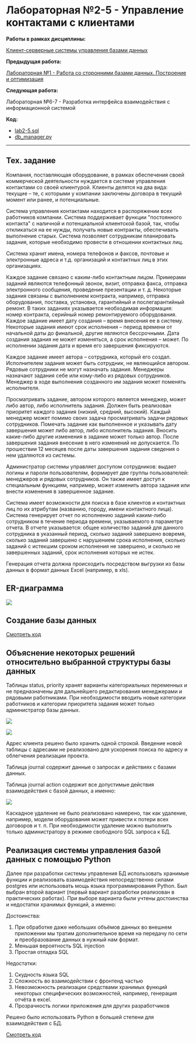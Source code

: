 # Лабораторная №2-5 - Управление контактами с клиентами
**Работы в рамках дисциплины:**

[Клиент-серверные системы управления базами данных](../README.md) 

**Предыдущая работа:**

[Лабораторная №1 - Работа со сторонними базами данных. Построение и оптимизация](./Лабораторная%20№2-5%20-%20Управление%20контактами%20с%20клиентами.md) 

**Следующая работа:**

Лабораторная №6-7 - Разработка интерфейса взаимодействия с информационной системой

**Код:**

* [lab2-5.sql](../sql/lab2-5.sql)
* [db_manager.py](./labs_code/db_manager.py)

---

## Тех. задание

Компания, поставляющая оборудование, в рамках обеспечения своей коммерческой деятельности нуждается в системе управления контактами со своей клиентурой. Клиенты делятся на два вида: текущие – те, с которыми у компании заключены договора в текущий момент или ранее, и потенциальные.

Система управления контактами находится в распоряжении всех работников компании. Система поддерживает функции "постоянного контакта" с наличной и потенциальной клиентской базой, так, чтобы откликаться на ее нужды, получать новые контракты, обеспечивать выполнение старых. Система позволяет сотрудникам планировать задания, которые необходимо провести в отношении контактных лиц. 

Система хранит имена, номера телефонов и факсов, почтовые и электронные адреса и т.д. организаций и контактных лиц в этих организациях.

Каждое задание связано с каким-либо контактным лицом. Примерами заданий являются телефонный звонок, визит, отправка факса, отправка электронного сообщения, проведение презентации и т. д. Некоторые задания связаны с выполнением контракта, например, отправка оборудования, поставка, установка, гарантийный и послегарантийный ремонт. В таких заданиях указывается необходимая информация: номер контракта, серийный номер ремонтируемого оборудования. Каждое задание имеет дату создания – время внесения ее в систему. Некоторые задания имеют срок исполнения – период времени от начальной даты до финальной, другие являются бессрочными. Дата создания задания не может изменяться, а срок исполнения – может. По исполнении задания дата и время его завершения фиксируются.

Каждое задание имеет автора – сотрудника, который его создал. Исполнителем задания может быть сотрудник, не являющийся автором. Рядовые сотрудники не могут назначать задания. Менеджеры назначают задания себе или кому-либо из рядовых сотрудников. Менеджер в ходе выполнения созданного им задания может поменять исполнителя.

Просматривать задание, автором которого является менеджер, может либо автор, либо исполнитель задания. Должен быть реализован приоритет каждого задания (низкий, средний, высокий). Каждый менеджер может помимо своих задача просматривать задачи рядовых сотрудников. Помечать задание как выполненное и указывать дату завершения может либо автор, либо исполнитель задания. Вносить какие-либо другие изменения в задание может только автор. После завершения задания внесение в него изменений не допускается. По прошествии 12 месяцев после даты завершения задания сведения о нем удаляются из системы.

Администратор системы управляет доступом сотрудников: выдает логины и пароли пользователям, формирует две группы пользователей: менеджеров и рядовых сотрудников. Он также имеет доступ к специальным функциям, например, может изменить автора задания или внести изменения в завершенное задание.

Система имеет возможности для поиска в базе клиентов и контактных лиц по их атрибутам (названию, городу, имени контактного лица). Система генерирует отчет по исполнению заданий каким-либо сотрудником в течение периода времени, указываемого в параметре отчета. В отчете указывается: общее количество заданий для данного сотрудника в указанный период, сколько заданий завершено вовремя, сколько заданий завершено с нарушением срока исполнения, сколько заданий с истекшим сроком исполнения не завершено, и сколько не завершенных заданий, срок исполнения которых не истек. 

Генерация отчета должна происходить посредством выгрузки из базы данных в формат данных Excel (например, в xls).

## ER-диаграмма

![](../image/l25-1.png)

## Создание базы данных

[Смотреть код](../sql/lab2-5.sql)

## Объяснение некоторых решений относительно выбранной структуры базы данных

Таблицы status, priority хранят варианты категориальных переменных и не предназначены для дальнейшего редактирования менеджерами и рядовыми работниками. При необходимости вводить новые категории работников и категории приоритета задания может только администратор базы данных.

![](../image/l25-2.png)

![](../image/l25-3.png)

Адрес клиента решено было хранить одной строкой. Введение новой таблицы с адресами не реализовано для ускорения поиска по адресу и облегчения реализации проекта.

Таблица journal содержит данные о запросах и действиях с базами данных.

Таблица journal action содержит все допустимые действия взаимодействия с базой данных, а именно:

![](../image/l25-4.png)

Каскадное удаление не было реализовано намерено, так как удаление, например, модели оборудования может привести к потери всех договоров и т. п. При необходимости удаление можно выполнить только администратору в режиме свободного SQL запроса к БД.

## Реализация системы управления базой данных с помощью Python

Далее при разработки системы управления БД использовать хранимые функции и реализовать взаимодействия непосредственно силами postgres или использовать  мощь языка программирования Python. Был выбран второй вариант (первый вариант разработки реализован в практических работах). При выборе варианта были учтены достоинства и недостатки хранимых функций, а именно:

Достоинства:
1)	При обработке даже небольших объёмов данных во внешнем приложении мы тратим дополнительное время на передачу по сети и преобразование данных в нужный нам формат.
2)	Меньшая вероятность SQL injection
3)	Простая отладка SQL

Недостатки:
1)	Скудность языка SQL
2)	Сложность во взаимодействии с фронтенд частью
3)	Невозможность реализации средствами хранимых функций некоторых специфических возможностей, например, генерация отчёта в excel.
4)	Прозрачность логики приложения для других разработчиков

Решено было использовать Python в большей степени для взаимодействия с БД.

[Смотреть код](./labs_code/db_manager.py)